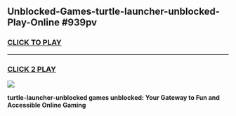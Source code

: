 
## Unblocked-Games-turtle-launcher-unblocked-Play-Online #939pv
<h3>
<a href="https://news.freeplayer.one?title=turtle-launcher-unblocked&ref=3">CLICK TO PLAY</a></h3>
<hr>

<h3>
<a href="https://news.freeplayer.one?title=turtle-launcher-unblocked&ref=3">CLICK 2 PLAY</a>
  
</h3>

<a href="https://news.freeplayer.one?title=turtle-launcher-unblocked&ref=3"><img src="https://clearcache.store/games.png"></a>


**turtle-launcher-unblocked games unblocked: Your Gateway to Fun and Accessible Online Gaming**
